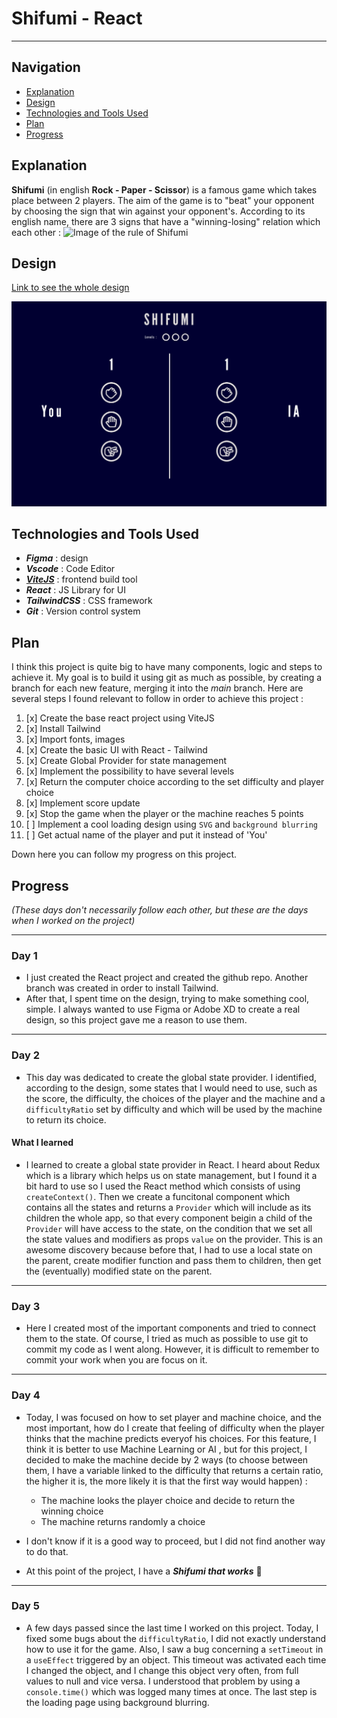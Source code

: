 # Shifumi - React

---

## Navigation

-   [Explanation](#explanation)
-   [Design](#design)
-   [Technologies and Tools Used](#technologies-and-tools-used)
-   [Plan](#plan)
-   [Progress](#progress)

## Explanation

**Shifumi** (in english **Rock - Paper - Scissor**) is a famous game which takes place between 2 players. The aim of the game is to "beat" your opponent by choosing the sign that win against your opponent's.
According to its english name, there are 3 signs that have a "winning-losing" relation which each other :
![Image of the rule of Shifumi](https://www.pierrefeuilleciseaux.fr/wp-content/uploads/sites/5/2013/06/linguistique-jeu-1.jpg)

## Design

[Link to see the whole design](https://www.figma.com/file/uITqUspFto082IRqNgAo13/Shifumi-React?node-id=0%3A1)

![Design of the app](./src/public/Default.png)

## Technologies and Tools Used

-   **_Figma_** : design
-   **_Vscode_** : Code Editor
-   **_[ViteJS](https://vitejs.dev/)_** : frontend build tool
-   **_React_** : JS Library for UI
-   **_TailwindCSS_** : CSS framework
-   **_Git_** : Version control system

## Plan

I think this project is quite big to have many components, logic and steps to achieve it. My goal is to build it using git as much as possible, by creating a branch for each new feature, merging it into the _main_ branch.
Here are several steps I found relevant to follow in order to achieve this project :

1. [x] Create the base react project using ViteJS
2. [x] Install Tailwind
3. [x] Import fonts, images
4. [x] Create the basic UI with React - Tailwind
5. [x] Create Global Provider for state management
6. [x] Implement the possibility to have several levels
7. [x] Return the computer choice according to the set difficulty and player choice
8. [x] Implement score update
9. [x] Stop the game when the player or the machine reaches 5 points
10. [ ] Implement a cool loading design using `SVG` and `background blurring`
11. [ ] Get actual name of the player and put it instead of 'You'

Down here you can follow my progress on this project.

## Progress

_(These days don't necessarily follow each other, but these are the days when I worked on the project)_

---

### Day 1

-   I just created the React project and created the github repo. Another branch was created in order to install Tailwind.
-   After that, I spent time on the design, trying to make something cool, simple. I always wanted to use Figma or Adobe XD to create a real design, so this project gave me a reason to use them.

---

### Day 2

-   This day was dedicated to create the global state provider. I identified, according to the design, some states that I would need to use, such as the score, the difficulty, the choices of the player and the machine and a `difficultyRatio` set by difficulty and which will be used by the machine to return its choice.

#### What I learned

-   I learned to create a global state provider in React. I heard about Redux which is a library which helps us on state management, but I found it a bit hard to use so I used the React method which consists of using `createContext()`. Then we create a funcitonal component which contains all the states and returns a `Provider` which will include as its children the whole app, so that every component beigin a child of the `Provider` will have access to the state, on the condition that we set all the state values and modifiers as props `value` on the provider.
    This is an awesome discovery because before that, I had to use a local state on the parent, create modifier function and pass them to children, then get the (eventually) modified state on the parent.

---

### Day 3

-   Here I created most of the important components and tried to connect them to the state. Of course, I tried as much as possible to use git to commit my code as I went along. However, it is difficult to remember to commit your work when you are focus on it.

---

### Day 4

-   Today, I was focused on how to set player and machine choice, and the most important, how do I create that feeling of difficulty when the player thinks that the machine predicts everyof his choices. For this feature, I think it is better to use Machine Learning or AI , but for this project, I decided to make the machine decide by 2 ways (to choose between them, I have a variable linked to the difficulty that returns a certain ratio, the higher it is, the more likely it is that the first way would happen) :

    -   The machine looks the player choice and decide to return the winning choice
    -   The machine returns randomly a choice

-   I don't know if it is a good way to proceed, but I did not find another way to do that.
-   At this point of the project, I have a _**Shifumi that works**_ 🎊

---

### Day 5

-   A few days passed since the last time I worked on this project. Today, I fixed some bugs about the `difficultyRatio`, I did not exactly understand how to use it for the game. Also, I saw a bug concerning a `setTimeout` in a `useEffect` triggered by an object. This timeout was activated each time I changed the object, and I change this object very often, from full values to null and vice versa. I understood that problem by using a `console.time()` which was logged many times at once.
    The last step is the loading page using background blurring.
